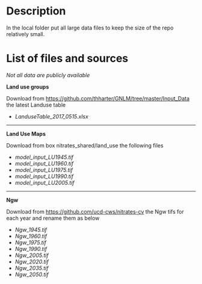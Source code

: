 # Description
In the local folder put all large data files to keep the size of the repo relatively small.

# List of files and sources
_Not all data are publicly available_

**Land use groups**

Download from https://github.com/thharter/GNLM/tree/master/Input_Data the latest Landuse table

* _LanduseTable_2017_0515.xlsx_
	
---
	
**Land Use Maps**

Download from box nitrates_shared/land_use the following files

* _model_input_LU1945.tif_ 
* _model_input_LU1960.tif_ 
* _model_input_LU1975.tif_ 
* _model_input_LU1990.tif_ 
* _model_input_LU2005.tif_ 
	
---

**Ngw**

Download from https://github.com/ucd-cws/nitrates-cv the Ngw tifs for each year and rename them as below

* _Ngw_1945.tif_
* _Ngw_1960.tif_
* _Ngw_1975.tif_
* _Ngw_1990.tif_
* _Ngw_2005.tif_
* _Ngw_2020.tif_
* _Ngw_2035.tif_
* _Ngw_2050.tif_
	

